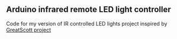 ## Arduino infrared remote LED light controller

Code for my version of IR controlled LED lights project inspired by
[GreatScott project](https://www.instructables.com/id/Control-your-LEDs-with-your-TV-remote-Arduino-IR-T/)
